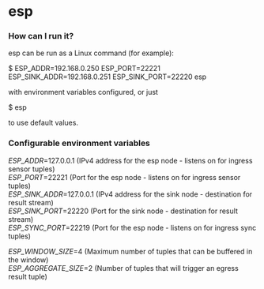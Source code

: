 # esp


### How can I run it? ###
esp can be run as a Linux command (for example):     

$ ESP_ADDR=192.168.0.250 ESP_PORT=22221 ESP_SINK_ADDR=192.168.0.251 ESP_SINK_PORT=22220 esp    

with environment variables configured, or just   

$ esp   

to use default values.   


### Configurable environment variables ###

*ESP_ADDR*=127.0.0.1 (IPv4 address for the esp node - listens on for ingress sensor tuples)    
*ESP_PORT*=22221 (Port for the esp node - listens on for ingress sensor tuples)    
*ESP_SINK_ADDR*=127.0.0.1 (IPv4 address for the sink node - destination for result stream)   
*ESP_SINK_PORT*=22220 (Port for the sink node - destination for result stream)   
*ESP_SYNC_PORT*=22219 (Port for the esp node - listens on for ingress sync tuples)    

*ESP_WINDOW_SIZE*=4 (Maximum number of tuples that can be buffered in the window)   
*ESP_AGGREGATE_SIZE*=2 (Number of tuples that will trigger an egress result tuple)
